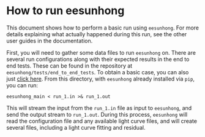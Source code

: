 # How to run eesunhong

This document shows how to perform a basic run using `eesunhong`. For more details explaining what actually happened during this run, see the other user guides in the documentation.

First, you will need to gather some data files to run `eesunhong` on. There are several run configurations along with their expected results in the end to end tests. These can be found in the repository at `eesunhong/tests/end_to_end_tests`. To obtain a basic case, you can also just [click here](https://download-directory.github.io/?url=https%3A%2F%2Fgithub.com%2Fgolmschenk%2Feesunhong%2Ftree%2Fmain%2Ftests%2Fend_to_end_tests%2Fbinary_lens%2Fbasic_dseek%2Frun_directory). From this directory, with `eesunhong` already installed via `pip`, you can run:
```shell
eesunhong_main < run_1.in >& run_1.out
```

This will stream the input from the `run_1.in` file as input to `eesunhong`, and send the output stream to `run_1.out`. During this process, `eesunhong` will read the configuration file and any available light curve files, and will create several files, including a light curve fitting and residual.